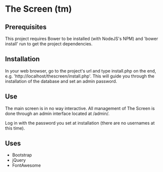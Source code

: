 # The Screen (tm)

## Prerequisites

This project requires Bower to be installed (with NodeJS's NPM) and 'bower install' run to get the project dependencies.

## Installation

In your web browser, go to the project's url and type install.php on the end, e.g. 'http://localhost/thescreen/install.php'.  This will guide you through the installation of the database and set an admin password.

## Use

The main screen is in no way interactive.  All management of The Screen is done through an admin interface located at /admin/.

Log in with the password you set at installation (there are no usernames at this time).

## Uses

* Bootstrap
* jQuery
* FontAwesome
